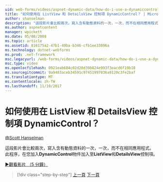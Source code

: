 ```yaml
---
uid: web-forms/videos/aspnet-dynamic-data/how-do-i-use-a-dynamiccontrol-in-listview-and-detailsview-controls
title: "如何使用在 ListView 和 DetailsView 控制項 DynamicControl？ | Microsoft Docs"
author: shanselman
description: "這段影片會比較兩次，寫入含有動態資料的一次，一次，而不在相同應用程式。 在過程中，您必須將 DynamicControl 物件加入清單檢視..."
ms.author: aspnetcontent
manager: wpickett
ms.date: 05/08/2008
ms.topic: article
ms.assetid: 816175a2-47b1-49ba-b346-cfb1ee33096a
ms.technology: dotnet-webforms
ms.prod: .net-framework
msc.legacyurl: /web-forms/videos/aspnet-dynamic-data/how-do-i-use-a-dynamiccontrol-in-listview-and-detailsview-controls
msc.type: video
ms.openlocfilehash: 0921eab684c02d20d39b824e993f3eacd6f19b18
ms.sourcegitcommit: 9a9483aceb34591c97451997036a9120c3fe2baf
ms.translationtype: MT
ms.contentlocale: zh-TW
ms.lasthandoff: 11/10/2017
---
```

<a name="how-do-i-use-a-dynamiccontrol-in-listview-and-detailsview-controls"></a>如何使用在 ListView 和 DetailsView 控制項 DynamicControl？
====================
由[Scott Hanselman](https://github.com/shanselman)

這段影片會比較兩次，寫入含有動態資料的一次，一次，而不在相同應用程式。 此程序，在您加入**DynamicControl**物件加入至**ListView**和**DetailsView**控制項。

[&#9654;觀看影片 （5 分鐘）](https://channel9.msdn.com/Blogs/ASP-NET-Site-Videos/how-do-i-use-a-dynamiccontrol-in-listview-and-detailsview-controls)

>[!div class="step-by-step"]
[上一頁](how-do-i-display-unknown-datatypes.md)
[下一頁](getting-started-with-dynamic-data.md)
